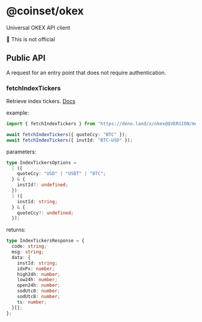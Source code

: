 # @coinset/okex

Universal OKEX API client

:children_crossing: This is not official

## Public API

A request for an entry point that does not require authentication.

### fetchIndexTickers

Retrieve index tickers.
[Docs](https://www.okex.com/docs-v5/en/?c++#rest-api-market-data-get-index-tickers)

example:

```ts
import { fetchIndexTickers } from "https://deno.land/x/okex@$VERSION/mod.ts";

await fetchIndexTickers({ quoteCcy: "BTC" });
await fetchIndexTickers({ instId: "BTC-USD" });
```

parameters:

```ts
type IndexTickersOptions =
  | ({
    quoteCcy: "USD" | "USDT" | "BTC";
  } & {
    instId?: undefined;
  })
  | ({
    instId: string;
  } & {
    quoteCcy?: undefined;
  });
```

returns:

```ts
type IndexTickersResponse = {
  code: string;
  msg: string;
  data: {
    instId: string;
    idxPx: number;
    high24h: number;
    low24h: number;
    open24h: number;
    sodUtc0: number;
    sodUtc8: number;
    ts: number;
  }[];
};
```
